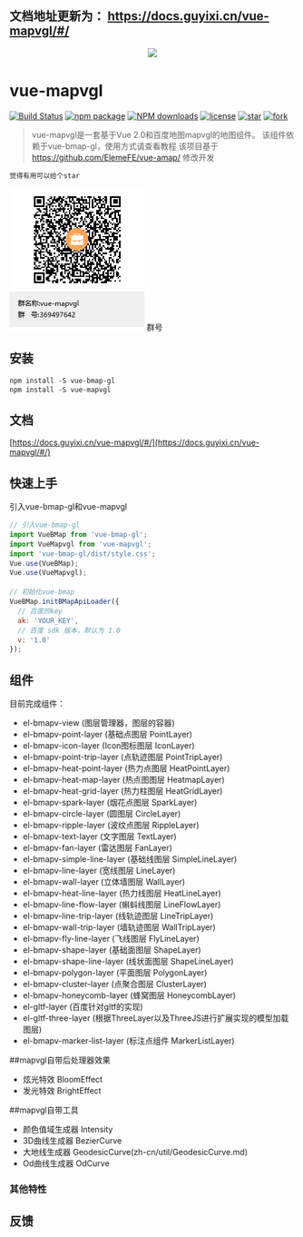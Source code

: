## 文档地址更新为： https://docs.guyixi.cn/vue-mapvgl/#/ 

<p align="center">
  <img src="https://cdn.rawgit.com/ElemeFE/vue-amap/master/src/docs/assets/images/logo.png">
</p>

# vue-mapvgl
[![Build Status](https://dev.azure.com/407042815/vue-mapvgl/_apis/build/status/vue-mapvgl-Node.js%20With%20Grunt-CI?branchName=master)](https://dev.azure.com/407042815/vue-mapvgl/_build/latest?definitionId=1&branchName=master)
[![npm package](https://img.shields.io/npm/v/vue-mapvgl.svg)](https://gitee.com/guyangyang/vue-bmap-gl)
[![NPM downloads](http://img.shields.io/npm/dm/vue-mapvgl.svg)](https://gitee.com/guyangyang/vue-bmap-gl)
[![license](https://img.shields.io/github/license/elemefe/vue-amap.svg?style=flat-square)](https://gitee.com/guyangyang/vue-bmap-gl)
[![star](https://gitee.com/guyangyang/vue-mapvgl/badge/star.svg?theme=dark)](https://gitee.com/guyangyang/vue-mapvgl/stargazers)
[![fork](https://gitee.com/guyangyang/vue-mapvgl/badge/fork.svg?theme=dark)](https://gitee.com/guyangyang/vue-mapvgl/members)

> vue-mapvgl是一套基于Vue 2.0和百度地图mapvgl的地图组件。
>该组件依赖于vue-bmap-gl，使用方式请查看教程
> 该项目基于 https://github.com/ElemeFE/vue-amap/ 修改开发

```html
觉得有用可以给个star
```

![avatar](./vue-mapvgl.png)
群号

## 安装
```
npm install -S vue-bmap-gl
npm install -S vue-mapvgl
```

## 文档
[https://docs.guyixi.cn/vue-mapvgl/#/](https://docs.guyixi.cn/vue-mapvgl/#/)


## 快速上手

引入vue-bmap-gl和vue-mapvgl

```javascript
// 引入vue-bmap-gl
import VueBMap from 'vue-bmap-gl';
import VueMapvgl from 'vue-mapvgl';
import 'vue-bmap-gl/dist/style.css';
Vue.use(VueBMap);
Vue.use(VueMapvgl);

// 初始化vue-bmap
VueBMap.initBMapApiLoader({
  // 百度的key
  ak: 'YOUR_KEY',
  // 百度 sdk 版本，默认为 1.0
  v: '1.0'
});
```

## 组件

目前完成组件：
* el-bmapv-view (图层管理器，图层的容器)
* el-bmapv-point-layer (基础点图层 PointLayer)
* el-bmapv-icon-layer (Icon图标图层 IconLayer)
* el-bmapv-point-trip-layer (点轨迹图层 PointTripLayer)
* el-bmapv-heat-point-layer (热力点图层 HeatPointLayer)
* el-bmapv-heat-map-layer (热点图图层 HeatmapLayer)
* el-bmapv-heat-grid-layer (热力柱图层 HeatGridLayer)
* el-bmapv-spark-layer (烟花点图层 SparkLayer)
* el-bmapv-circle-layer (圆图层 CircleLayer)
* el-bmapv-ripple-layer (波纹点图层 RippleLayer)
* el-bmapv-text-layer (文字图层 TextLayer)
* el-bmapv-fan-layer (雷达图层 FanLayer)
* el-bmapv-simple-line-layer (基础线图层 SimpleLineLayer)
* el-bmapv-line-layer (宽线图层 LineLayer)
* el-bmapv-wall-layer (立体墙图层 WallLayer)
* el-bmapv-heat-line-layer (热力线图层 HeatLineLayer)
* el-bmapv-line-flow-layer (蝌蚪线图层 LineFlowLayer)
* el-bmapv-line-trip-layer (线轨迹图层 LineTripLayer)
* el-bmapv-wall-trip-layer (墙轨迹图层 WallTripLayer)
* el-bmapv-fly-line-layer (飞线图层 FlyLineLayer)
* el-bmapv-shape-layer (基础面图层 ShapeLayer)
* el-bmapv-shape-line-layer (线状面图层 ShapeLineLayer)
* el-bmapv-polygon-layer (平面图层 PolygonLayer)
* el-bmapv-cluster-layer (点聚合图层 ClusterLayer)
* el-bmapv-honeycomb-layer (蜂窝图层 HoneycombLayer)
* el-gltf-layer (百度针对gltf的实现)
* el-gltf-three-layer (根据ThreeLayer以及ThreeJS进行扩展实现的模型加载图层)
* el-bmapv-marker-list-layer (标注点组件 MarkerListLayer)

##mapvgl自带后处理器效果
* 炫光特效 BloomEffect
* 发光特效 BrightEffect

##mapvgl自带工具
* 颜色值域生成器 Intensity
* 3D曲线生成器 BezierCurve
* 大地线生成器 GeodesicCurve(zh-cn/util/GeodesicCurve.md)
* Od曲线生成器 OdCurve



### 其他特性



## 反馈


